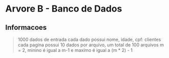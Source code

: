 # Arvore B - Banco de Dados

## Informacoes

> 1000 dados de entrada
> cada dado possui nome, idade, cpf: clientes
> cada pagina possui 10 dados por arquivo, um total de 100 arquivos
> m = 2, minino é igual a m-1 e maximo é igual a (m * 2) - 1
